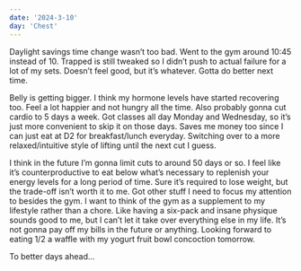 ```yaml
---
date: '2024-3-10'
day: 'Chest'
---
```


Daylight savings time change wasn’t too bad. Went to the gym around 10:45 instead of 10. Trapped is still tweaked so I didn’t push to actual failure for a lot of my sets. Doesn’t feel good, but it’s whatever. Gotta do better next time.

Belly is getting bigger. I think my hormone levels have started recovering too. Feel a lot happier and not hungry all the time. Also probably gonna cut cardio to 5 days a week. Got classes all day Monday and Wednesday, so it’s just more convenient to skip it on those days. Saves me money too since I can just eat at D2 for breakfast/lunch everyday. Switching over to a more relaxed/intuitive style of lifting until the next cut I guess.

I think in the future I’m gonna limit cuts to around 50 days or so. I feel like it’s counterproductive to eat below what’s necessary to replenish your energy levels for a long period of time. Sure it’s required to lose weight, but the trade-off isn’t worth it to me. Got other stuff I need to focus my attention to besides the gym. I want to think of the gym as a supplement to my lifestyle rather than a chore. Like having a six-pack and insane physique sounds good to me, but I can’t let it take over everything else in my life. It’s not gonna pay off my bills in the future or anything. Looking forward to eating 1/2 a waffle with my yogurt fruit bowl concoction tomorrow.

To better days ahead…